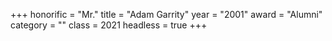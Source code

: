 +++
honorific = "Mr."
title     = "Adam Garrity"
year      = "2001"
award     = "Alumni"
category  = ""
class     = 2021
headless  = true
+++
